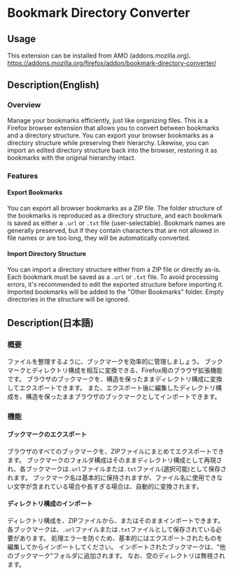 # Bookmark Directory Converter

## Usage

This extension can be installed from AMO (addons.mozilla.org).  
https://addons.mozilla.org/firefox/addon/bookmark-directory-converter/

## Description(English)

### Overview

Manage your bookmarks efficiently, just like organizing files.
This is a Firefox browser extension that allows you to convert between bookmarks and a directory structure.
You can export your browser bookmarks as a directory structure while preserving their hierarchy.
Likewise, you can import an edited directory structure back into the browser, restoring it as bookmarks with the original hierarchy intact.

### Features

#### Export Bookmarks

You can export all browser bookmarks as a ZIP file.
The folder structure of the bookmarks is reproduced as a directory structure, and each bookmark is saved as either a `.url` or `.txt` file (user-selectable).
Bookmark names are generally preserved, but if they contain characters that are not allowed in file names or are too long, they will be automatically converted.

#### Import Directory Structure

You can import a directory structure either from a ZIP file or directly as-is.
Each bookmark must be saved as a `.url` or `.txt` file.
To avoid processing errors, it's recommended to edit the exported structure before importing it.
Imported bookmarks will be added to the "Other Bookmarks" folder.
Empty directories in the structure will be ignored.

## Description(日本語)

### 概要

ファイルを整理するように、ブックマークを効率的に管理しましょう。
ブックマークとディレクトリ構成を相互に変換できる、Firefox用のブラウザ拡張機能です。
ブラウザのブックマークを、構造を保ったままディレクトリ構成に変換してエクスポートできます。
また、エクスポート後に編集したディレクトリ構成を、構造を保ったままブラウザのブックマークとしてインポートできます。

### 機能

#### ブックマークのエクスポート

ブラウザのすべてのブックマークを、ZIPファイルにまとめてエクスポートできます。
ブックマークのフォルダ構成はそのままディレクトリ構成として再現され、各ブックマークは`.url`ファイルまたは`.txt`ファイル(選択可能)として保存されます。
ブックマーク名は基本的に保持されますが、ファイル名に使用できない文字が含まれている場合や長すぎる場合は、自動的に変換されます。

#### ディレクトリ構成のインポート

ディレクトリ構成を、ZIPファイルから、またはそのままインポートできます。
各ブックマークは、`.url`ファイルまたは`.txt`ファイルとして保存されている必要があります。
処理エラーを防ぐため、基本的にはエクスポートされたものを編集してからインポートしてください。
インポートされたブックマークは、"他のブックマーク"フォルダに追加されます。
なお、空のディレクトリは無視されます。

